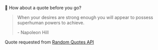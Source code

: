 📣 How about a quote before you go?

> When your desires are strong enough you will appear to possess superhuman powers to achieve.
>
> <p>- Napoleon Hill</p>

Quote requested from [Random Quotes API](https://github.com/lukePeavey/quotable)

